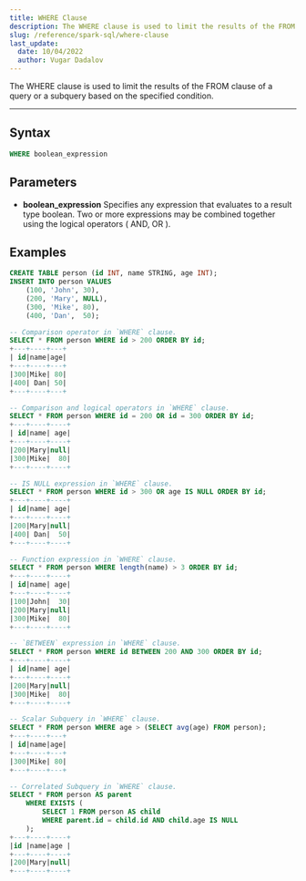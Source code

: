 ```yaml
---
title: WHERE Clause
description: The WHERE clause is used to limit the results of the FROM clause of a query or a subquery based on the specified condition
slug: /reference/spark-sql/where-clause
last_update:
  date: 10/04/2022
  author: Vugar Dadalov
---
```


The WHERE clause is used to limit the results of the FROM clause of a query or a subquery based on the specified condition.

---

## Syntax

```sql
WHERE boolean_expression
```

## Parameters

- **boolean_expression**
  Specifies any expression that evaluates to a result type boolean. Two or more expressions may be combined
  together using the logical operators ( AND, OR ).

## Examples

```sql
CREATE TABLE person (id INT, name STRING, age INT);
INSERT INTO person VALUES
    (100, 'John', 30),
    (200, 'Mary', NULL),
    (300, 'Mike', 80),
    (400, 'Dan',  50);

-- Comparison operator in `WHERE` clause.
SELECT * FROM person WHERE id > 200 ORDER BY id;
+---+----+---+
| id|name|age|
+---+----+---+
|300|Mike| 80|
|400| Dan| 50|
+---+----+---+

-- Comparison and logical operators in `WHERE` clause.
SELECT * FROM person WHERE id = 200 OR id = 300 ORDER BY id;
+---+----+----+
| id|name| age|
+---+----+----+
|200|Mary|null|
|300|Mike|  80|
+---+----+----+

-- IS NULL expression in `WHERE` clause.
SELECT * FROM person WHERE id > 300 OR age IS NULL ORDER BY id;
+---+----+----+
| id|name| age|
+---+----+----+
|200|Mary|null|
|400| Dan|  50|
+---+----+----+

-- Function expression in `WHERE` clause.
SELECT * FROM person WHERE length(name) > 3 ORDER BY id;
+---+----+----+
| id|name| age|
+---+----+----+
|100|John|  30|
|200|Mary|null|
|300|Mike|  80|
+---+----+----+

-- `BETWEEN` expression in `WHERE` clause.
SELECT * FROM person WHERE id BETWEEN 200 AND 300 ORDER BY id;
+---+----+----+
| id|name| age|
+---+----+----+
|200|Mary|null|
|300|Mike|  80|
+---+----+----+

-- Scalar Subquery in `WHERE` clause.
SELECT * FROM person WHERE age > (SELECT avg(age) FROM person);
+---+----+---+
| id|name|age|
+---+----+---+
|300|Mike| 80|
+---+----+---+

-- Correlated Subquery in `WHERE` clause.
SELECT * FROM person AS parent
    WHERE EXISTS (
        SELECT 1 FROM person AS child
        WHERE parent.id = child.id AND child.age IS NULL
    );
+---+----+----+
|id |name|age |
+---+----+----+
|200|Mary|null|
+---+----+----+
```
